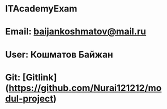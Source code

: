 # ITAcademyExam
# Email: baijankoshmatov@mail.ru
# User: Кошматов Байжан
# Git: [Gitlink] (https://github.com/Nurai121212/modul-project)